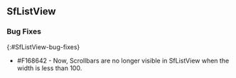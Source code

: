 ## SfListView

### Bug Fixes
{:#SfListView-bug-fixes}

* \#F168642 - Now, Scrollbars are no longer visible in SfListView when the width is less than 100.

